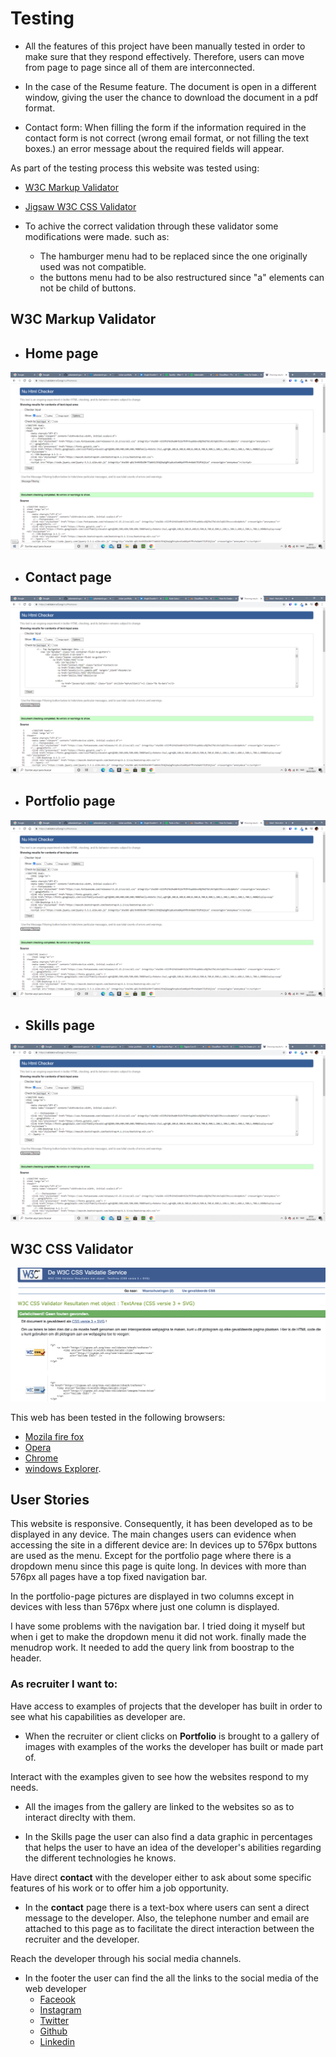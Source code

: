 # Testing #

- All the features of this project have been manually tested  in order to make sure that  they respond effectively. Therefore, users can move from page to page since all of them are interconnected. 


- In the case of the Resume feature. The document is open in a different window, giving the user the chance to download the document in a pdf format. 

 - Contact form:
When filling the form if the information required in the contact form is not correct (wrong email format, or not filling the text boxes.) an error message about the required fields will appear. 

As part of the testing process this website was tested using:
 - [W3C Markup Validator](https://validator.w3.org/) 
 - [Jigsaw W3C CSS Validator](https://jigsaw.w3.org/css-validator/)

- To achive the correct validation through these validator some modifications were made. such as:
   - The hamburger menu had to be replaced since the one originally used was not compatible. 
   - the buttons menu had to be also restructured since "a" elements can not be child of buttons. 
## W3C Markup Validator

- ## Home page ##

![Home page](Readme-images/index.png)

- ## Contact page ##

![contact](Readme-images/contact.png)

- ## Portfolio page ##

![portfolio](Readme-images/portfolio.png)
 
- ## Skills page ## 

 ![skills](Readme-images/skills.png)



## W3C CSS Validator

![CSS](Readme-images/w3c_css.png)




 This web has been tested in the following browsers:

 - [Mozila fire fox](https://www.mozilla.org/en-US/firefox/new/)
 - [Opera](https://www.opera.com/)
 - [Chrome](https://www.google.com/chrome/)
 - [windows Explorer](https://www.microsoft.com/en-us/edge).


 ## User Stories ##


This website is responsive. Consequently, it has been developed as to  be displayed in any device. 
The main changes users can evidence when accessing the site in a different device are:
In devices up to 576px buttons are used as the menu. Except for the portfolio page where there is a dropdown menu since this page is quite long. 
In devices with more than 576px  all pages have a top fixed navigation bar. 

In the portfolio-page pictures are displayed in two columns except in devices with less than 576px where just one column is displayed. 


I have some problems with the navigation bar. I  tried doing it myself but when i get  to make the dropdown menu it did not work. finally made the menudrop work. It needed to  add the query link from boostrap to the header.

 ### As recruiter I want to:
Have access to examples of projects that the developer has built in order to see what his capabilities as developer are.
   - When the recruiter or client clicks on **Portfolio** is brought to a gallery of images with examples of the works the developer has built or made part of. 
   
 Interact with the examples given to see how the websites respond to my needs. 
 - All the images from the gallery are linked to the websites so as to interact direclty with them. 

 - In the Skills page the user can also find  a data graphic in percentages that helps the user to have an idea of the developer's abilities regarding the different technologies he knows. 



Have direct **contact** with the developer either to ask about some specific features of his work or to offer him a job opportunity. 
-  In the **contact** page there is a text-box where users can sent a direct message to the developer. Also, the telephone number and email are attached to this page as to facilitate the direct interaction between the recruiter and the developer. 

Reach the developer through his social media channels.
- In the footer the user can find the all the links to the social media of the web developer 
   - [Faceook](https://www.facebook.com/)
   - [Instagram](https://www.instagram.com/)
   - [Twitter](https://www.twitter.com/)
   - [Github](https://www.github.com/)
   - [Linkedin](https://www.linkedin.com/)
